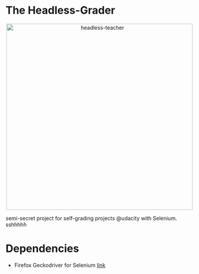 # The Headless-Grader

<center>
    <img src=https://laughingsquid.com/wp-content/uploads/Vintage_Headless_Man.jpg alt=headless-teacher width='500'>
</center>

semi-secret project for self-grading projects @udacity with Selenium. sshhhhh

# Dependencies

- Firefox Geckodriver for Selenium [link](https://github.com/mozilla/geckodriver/releases)
